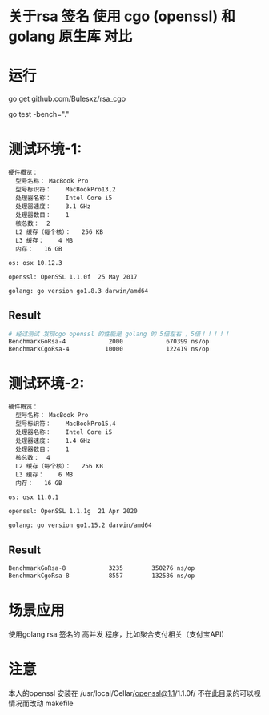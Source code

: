 # 关于rsa 签名 使用 cgo (openssl) 和golang 原生库 对比

# 运行
go get github.com/Bulesxz/rsa_cgo

go test -bench="."



# 测试环境-1:
```
硬件概览：
  型号名称：	MacBook Pro
  型号标识符：	MacBookPro13,2
  处理器名称：	Intel Core i5
  处理器速度：	3.1 GHz
  处理器数目：	1
  核总数：	2
  L2 缓存（每个核）：	256 KB
  L3 缓存：	4 MB
  内存：	16 GB

os: osx 10.12.3

openssl: OpenSSL 1.1.0f  25 May 2017

golang: go version go1.8.3 darwin/amd64

```

## Result

```bash
# 经过测试 发现cgo openssl 的性能是 golang 的 5倍左右 ，5倍！！！！！
BenchmarkGoRsa-4            2000            670399 ns/op
BenchmarkCgoRsa-4          10000            122419 ns/op
```

# 测试环境-2:
```
硬件概览：
  型号名称：	MacBook Pro
  型号标识符：	MacBookPro15,4
  处理器名称：	Intel Core i5
  处理器速度：	1.4 GHz
  处理器数目：	1
  核总数：	4
  L2 缓存（每个核）：	256 KB
  L3 缓存：	6 MB
  内存：	16 GB

os: osx 11.0.1

openssl: OpenSSL 1.1.1g  21 Apr 2020

golang: go version go1.15.2 darwin/amd64
```

## Result

```bash
BenchmarkGoRsa-8    	    3235	    350276 ns/op
BenchmarkCgoRsa-8   	    8557	    132586 ns/op
```


# 场景应用
使用golang rsa 签名的 高并发 程序，比如聚合支付相关（支付宝API)

# 注意
本人的openssl 安装在 /usr/local/Cellar/openssl@1.1/1.1.0f/ 不在此目录的可以视情况而改动 makefile